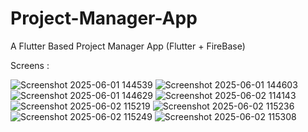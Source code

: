 # Project-Manager-App
A Flutter Based Project Manager App (Flutter + FireBase)

Screens : 

![Screenshot 2025-06-01 144539](https://github.com/user-attachments/assets/ca38084e-dedb-4df8-b914-3741fe3f163a)
![Screenshot 2025-06-01 144603](https://github.com/user-attachments/assets/6c86c875-f03a-480e-9dba-b2d4b677b9cb)
![Screenshot 2025-06-01 144629](https://github.com/user-attachments/assets/e43b64e5-4414-4876-8beb-cefd2df08b85)
![Screenshot 2025-06-02 114143](https://github.com/user-attachments/assets/121bc881-950f-499e-86e0-0c3832e375d3)
![Screenshot 2025-06-02 115219](https://github.com/user-attachments/assets/834b17ef-8516-4807-a448-1b355974ec3c)
![Screenshot 2025-06-02 115236](https://github.com/user-attachments/assets/6afc234e-0d57-469e-95bf-41dd0e6ce166)
![Screenshot 2025-06-02 115249](https://github.com/user-attachments/assets/79d52b54-cd64-43bd-9546-e18cf8f59753)
![Screenshot 2025-06-02 115308](https://github.com/user-attachments/assets/c5c58dd2-d786-430d-902a-57bf9e7336ef)

